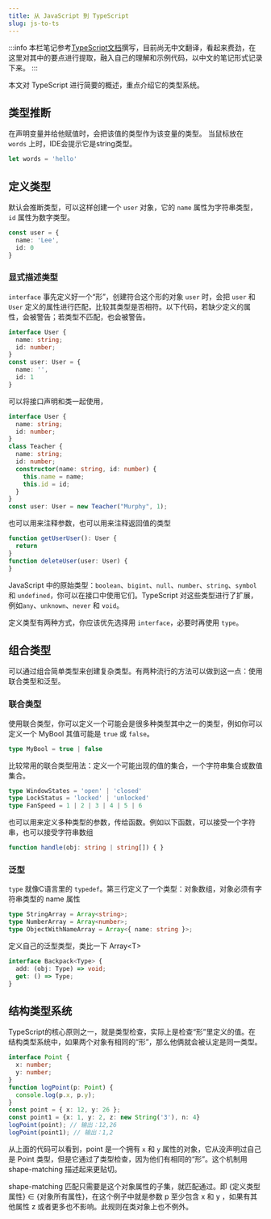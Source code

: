 ```yaml
---
title: 从 JavaScript 到 TypeScript
slug: js-to-ts
---
```


:::info
本栏笔记参考[TypeScript文档](https://www.typescriptlang.org/docs/handbook)撰写，目前尚无中文翻译，看起来费劲，在这里对其中的要点进行提取，融入自己的理解和示例代码，以中文的笔记形式记录下来。
:::

本文对 TypeScript 进行简要的概述，重点介绍它的类型系统。

## 类型推断
在声明变量并给他赋值时，会把该值的类型作为该变量的类型。
当鼠标放在 `words` 上时，IDE会提示它是string类型。
```typescript
let words = 'hello'
```

## 定义类型
默认会推断类型，可以这样创建一个 `user` 对象，它的 `name` 属性为字符串类型，`id` 属性为数字类型。
```typescript
const user = {
  name: 'Lee',
  id: 0
}
```

### 显式描述类型
`interface` 事先定义好一个“形”，创建符合这个形的对象 `user` 时，会把 `user` 和 `User` 定义的属性进行匹配，比较其类型是否相符。以下代码，若缺少定义的属性，会被警告；若类型不匹配，也会被警告。
```ts
interface User {
  name: string;
  id: number;
}
const user: User = {
  name: '',
  id: 1
}
```
可以将接口声明和类一起使用，
```ts
interface User {
  name: string;
  id: number;
}
class Teacher {
  name: string;
  id: number;
  constructor(name: string, id: number) {
    this.name = name;
    this.id = id;
  }
}
const user: User = new Teacher("Murphy", 1);
```
也可以用来注释参数，也可以用来注释返回值的类型
```ts
function getUserUser(): User {
  return
}
function deleteUser(user: User) {
}
```
JavaScript 中的原始类型：`boolean`、`bigint`、`null`、`number`、`string`、`symbol` 和 `undefined`，你可以在接口中使用它们。TypeScript 对这些类型进行了扩展，例如`any`、`unknown`、`never` 和 `void`。

定义类型有两种方式，你应该优先选择用 `interface`，必要时再使用 `type`。

## 组合类型
可以通过组合简单类型来创建复杂类型。有两种流行的方法可以做到这一点：使用联合类型和泛型。

### 联合类型
使用联合类型，你可以定义一个可能会是很多种类型其中之一的类型，例如你可以定义一个 MyBool 其值可能是 `true` 或 `false`。
```ts
type MyBool = true | false
```
比较常用的联合类型用法：定义一个可能出现的值的集合，一个字符串集合或数值集合。
```ts
type WindowStates = 'open' | 'closed'
type LockStatus = 'locked' | 'unlocked'
type FanSpeed = 1 | 2 | 3 | 4 | 5 | 6
```
也可以用来定义多种类型的参数，传给函数。例如以下函数，可以接受一个字符串，也可以接受字符串数组
```ts
function handle(obj: string | string[]) { }
```

### 泛型
`type` 就像C语言里的 `typedef`。第三行定义了一个类型：对象数组，对象必须有字符串类型的 name 属性
```ts
type StringArray = Array<string>;
type NumberArray = Array<number>;
type ObjectWithNameArray = Array<{ name: string }>;
```
定义自己的泛型类型，类比一下 Array<T\>
```ts
interface Backpack<Type> {
  add: (obj: Type) => void;
  get: () => Type;
}
```

## 结构类型系统
TypeScript的核心原则之一，就是类型检查，实际上是检查“形”里定义的值。在结构类型系统中，如果两个对象有相同的“形”，那么他俩就会被认定是同一类型。
```ts
interface Point {
  x: number;
  y: number;
}
function logPoint(p: Point) {
  console.log(p.x, p.y);
}
const point = { x: 12, y: 26 };
const point1 = {x: 1, y: 2, z: new String('3'), n: 4}
logPoint(point); // 输出：12,26
logPoint(point1); // 输出：1,2
```

从上面的代码可以看到，point 是一个拥有 `x` 和 `y` 属性的对象，它从没声明过自己是 Point 类型，但是它通过了类型检查，因为他们有相同的“形”。这个机制用 shape-matching 描述起来更贴切。

shape-matching 匹配只需要是这个对象属性的子集，就匹配通过。即 {定义类型属性} ∈ {对象所有属性}，在这个例子中就是参数 p 至少包含 x 和 y ，如果有其他属性 z 或者更多也不影响。此规则在类对象上也不例外。